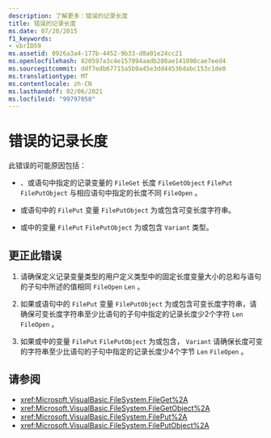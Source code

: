 ```yaml
---
description: 了解更多：错误的记录长度
title: 错误的记录长度
ms.date: 07/20/2015
f1_keywords:
- vbrID59
ms.assetid: 0926a3a4-177b-4452-9b33-d8a01e24cc21
ms.openlocfilehash: 820597a3c4e157894aadb280ae141098cae7eed4
ms.sourcegitcommit: ddf7edb67715a5b9a45e3dd44536dabc153c1de0
ms.translationtype: MT
ms.contentlocale: zh-CN
ms.lasthandoff: 02/06/2021
ms.locfileid: "99797050"
---
```

# <a name="bad-record-length"></a>错误的记录长度

此错误的可能原因包括：  
  
- 、或语句中指定的记录变量的 `FileGet` 长度 `FileGetObject` `FilePut` `FilePutObject` 与相应语句中指定的长度不同 `FileOpen` 。  
  
- 或语句中的 `FilePut` 变量 `FilePutObject` 为或包含可变长度字符串。  
  
- 或中的变量 `FilePut` `FilePutObject` 为或包含 `Variant` 类型。  
  
## <a name="to-correct-this-error"></a>更正此错误  
  
1. 请确保定义记录变量类型的用户定义类型中的固定长度变量大小的总和与语句的子句中所述的值相同 `FileOpen` `Len` 。  
  
2. 如果或语句中的 `FilePut` 变量 `FilePutObject` 为或包含可变长度字符串，请确保可变长度字符串至少比语句的子句中指定的记录长度少2个字符 `Len` `FileOpen` 。  
  
3. 如果或中的变量 `FilePut` `FilePutObject` 为或包含， `Variant` 请确保长度可变的字符串至少比语句的子句中指定的记录长度少4个字节 `Len` `FileOpen` 。  
  
## <a name="see-also"></a>请参阅

- <xref:Microsoft.VisualBasic.FileSystem.FileGet%2A>
- <xref:Microsoft.VisualBasic.FileSystem.FileGetObject%2A>
- <xref:Microsoft.VisualBasic.FileSystem.FilePut%2A>
- <xref:Microsoft.VisualBasic.FileSystem.FilePutObject%2A>
